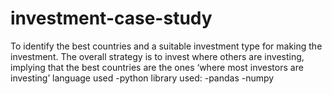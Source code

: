 # investment-case-study
To identify the best countries and a suitable investment type for making the investment. The overall strategy is to invest where others are investing, implying that the best countries are the ones ‘where most investors are investing’
language used -python
library used:
-pandas
-numpy
